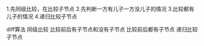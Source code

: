
1.先同级比较，在比较子节点
2.先判断一方有儿子一方没儿子的情况
3.比较都有儿子的情况
4.递归比较子节点

diff算法 
同级比较
比较前后有子节点和没有子节点
比较前后都有子节点
递归比较子节点